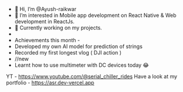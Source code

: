 - 👋 Hi, I’m @Ayush-raikwar
- 👀 I’m interested in Mobile app development on React Native & Web development in ReactJs.
- 🌱 Currently working on my projects.
- 
- Achievements this month -
-   Developed my own AI model for prediction of strings
-   Recorded my first longest vlog ( DJI action )
-   //new
-   Learnt how to use multimeter with DC devices today 😂
  
  YT - https://www.youtube.com/@serial_chiller_rides
  Have a look at my portfolio - https://asr.dev-vercel.app


<!---
Ayush-raikwar/Ayush-raikwar is a ✨ special ✨ repository because its `README.md` (this file) appears on your GitHub profile.
You can click the Preview link to take a look at your changes.
--->
